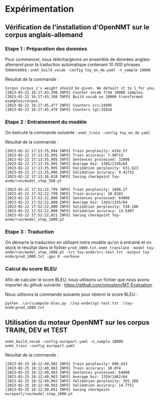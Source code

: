 # Expérimentation

## Vérification de l'installation d'OpenNMT sur le corpus anglais-allemand

### Etape 1 : Préparation des données

Pour commencer, nous téléchargeons un ensemble de données anglais-allemand pour la traduction automatique contenant 10 000 phrases tokenisées :
`onmt_build_vocab -config toy_en_de.yaml -n_sample 10000`

Résultat de la commande :
```
Corpus corpus_1's weight should be given. We default it to 1 for you.
[2023-02-22 16:17:43,398 INFO] Counter vocab from 10000 samples.
[2023-02-22 16:17:43,398 INFO] Build vocab on 10000 transformed examples/corpus.
[2023-02-22 16:17:45,477 INFO] Counters src:24995
[2023-02-22 16:17:45,478 INFO] Counters tgt:35816
```

### Etape 2 : Entrainement du modèle

On exécute la commande suivante :
```onmt_train -config toy_en_de.yaml```

Résultat de la commande :
```
[2023-02-22 17:13:35,994 INFO] Train perplexity: 4192.57
[2023-02-22 17:13:35,995 INFO] Train accuracy: 7.98713
[2023-02-22 17:13:35,995 INFO] Sentences processed: 32000
[2023-02-22 17:13:35,995 INFO] Average bsz: 1345/1338/64
[2023-02-22 17:13:35,995 INFO] Validation perplexity: 631.623
[2023-02-22 17:13:35,996 INFO] Validation accuracy: 9.42732
[2023-02-22 17:13:36,018 INFO] Saving checkpoint toy-ende/run/model_step_500.pt

[2023-02-22 17:52:22,799 INFO] Train perplexity: 1698.27
[2023-02-22 17:52:22,799 INFO] Train accuracy: 10.8183
[2023-02-22 17:52:22,800 INFO] Sentences processed: 64000
[2023-02-22 17:52:22,800 INFO] Average bsz: 1343/1335/64
[2023-02-22 17:52:22,800 INFO] Validation perplexity: 538.186
[2023-02-22 17:52:22,800 INFO] Validation accuracy: 13.5497
[2023-02-22 17:52:22,821 INFO] Saving checkpoint toy-ende/run/model_step_1000.pt
```
### Etape 3 : Traduction

On démarre la traduction en utilisant notre modèle qu'on à entrainé et on stock le résultat dans le fichier `pred_1000.txt`.
```onmt_translate -model toy-ende/run/model_step_1000.pt -src toy-ende/src-test.txt -output toy-ende/pred_1000.txt -gpu 0 -verbose```

### Calcul du score BLEU
Afin de calculer le score BLEU, nous utilisons un fichier que nous avons importer du github suivante : https://github.com/ymoslem/MT-Evaluation.

Nous utilisons la commande suivante pour obtenir le score BLEU :
```
python .\src\compute-bleu.py .\toy-ende\tgt-test.txt .\toy-ende\pred_1000.txt
```

## Utilisation du moteur OpenNMT sur les corpus TRAIN, DEV et TEST

```
onmt_build_vocab -config europarl.yaml -n_sample 10000
onmt_train -config europarl.yaml
```
Résultat de la commande : 
```
[2023-02-25 18:12:49,982 INFO] Train perplexity: 890.633
[2023-02-25 18:12:49,983 INFO] Train accuracy: 10.074
[2023-02-25 18:12:49,983 INFO] Sentences processed: 64000
[2023-02-25 18:12:49,983 INFO] Average bsz: 1359/1462/64
[2023-02-25 18:12:49,983 INFO] Validation perplexity: 355.288
[2023-02-25 18:12:49,983 INFO] Validation accuracy: 14.7751
[2023-02-25 18:12:50,051 INFO] Saving checkpoint europarl/run/model_step_1000.pt
```

### 
